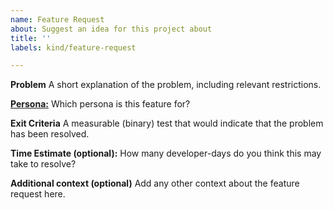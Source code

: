 ```yaml
---
name: Feature Request
about: Suggest an idea for this project	about
title: ''
labels: kind/feature-request

---
```


**Problem**
A short explanation of the problem, including relevant restrictions.

**[Persona:](https://github.com/knative/eventing/blob/master/docs/personas.md)** 
Which persona is this feature for?

**Exit Criteria**
A measurable (binary) test that would indicate that the problem has been resolved.

**Time Estimate (optional):** 
How many developer-days do you think this may take to resolve?

**Additional context (optional)**
Add any other context about the feature request here.